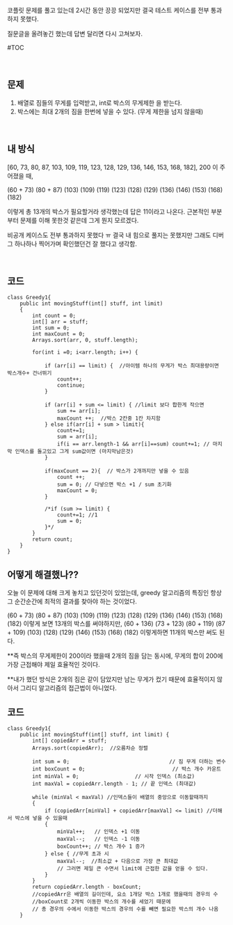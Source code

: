 코플릿 문제를 풀고 있는데 2시간 동안 끙끙 되었지만 결국 테스트 케이스를 전부 통과하지 못했다.

질문글을 올려놓긴 했는데 답변 달리면 다시 고쳐보자. 

#TOC



&nbsp;



## 문제
1. 배열로 짐들의 무게를 입력받고, int로 박스의 무게제한 을 받는다. 
2. 박스에는 최대 2개의 짐을 한번에 넣을 수 있다. (무게 제한을 넘지 않을때)       

&nbsp;


## 내 방식

[60, 73, 80, 87, 103, 109, 119, 123, 128, 129, 136, 146, 153, 168, 182], 200 이 주어졌을 때,

(60 + 73) (80 + 87) (103) (109) (119) (123) (128) (129) (136) (146) (153) (168) (182)

이렇게 총 13개의 박스가 필요할거라 생각했는데 답은 11이라고 나온다. 근본적인 부분부터 문제를 이해 못한것 같은데 그게 뭔지 모르겠다.

비공개 케이스도 전부 통과하지 못했다 ㅠ 결국 내 힘으로 풀지는 못했지만 그래도 디버그 하나하나 찍어가며 확인했던건 잘 했다고 생각함. 

&nbsp;&nbsp;

## 코드

```
class Greedy1{
    public int movingStuff(int[] stuff, int limit)
    {
        int count = 0;
        int[] arr = stuff;
        int sum = 0;
        int maxCount = 0;
        Arrays.sort(arr, 0, stuff.length);

        for(int i =0; i<arr.length; i++) {

            if (arr[i] == limit) {  //아이템 하나의 무게가 박스 최대용량이면 박스개수+ 건너뛰기
                count++;
                continue;
            }

            if (arr[i] + sum <= limit) { //limit 보다 합한게 작으면
                sum += arr[i];
                maxCount ++;  //박스 2칸중 1칸 차지함
            } else if(arr[i] + sum > limit){
                count+=1;
                sum = arr[i];
                if(i == arr.length-1 && arr[i]==sum) count+=1; // 마지막 인덱스를 돌고있고 그게 sum값이면 (마지막남은것)
            }

            if(maxCount == 2){  // 박스가 2개까지만 넣을 수 있음
                count ++;
                sum = 0; // 다넣으면 박스 +1 / sum 초기화
                maxCount = 0;
            }

            /*if (sum >= limit) {
                count+=1; //1
                sum = 0;
            }*/
        }
        return count;
    }
}
```

## 어떻게 해결했나??
오늘 이 문제에 대해 크게 놓치고 있던것이 있었는데, greedy 알고리즘의 특징인 항상 그 순간순간에 최적의 결과를 찾아야 하는 것이었다. 

(60 + 73) (80 + 87) (103) (109) (119) (123) (128) (129) (136) (146) (153) (168) (182) 
이렇게 보면 13개의 박스를 써야하지만, 
(60 + 136) (73 + 123) (80 + 119) (87 + 109) (103) (128) (129) (146) (153) (168) (182)
이렇게하면 11개의 박스만 써도 된다. 

**즉 박스의 무게제한이 200이라 했을때 2개의 짐을 담는 동시에, 무게의 합이 200에 가장 근접해야 제일 효율적인 것이다.

**내가 했던 방식은 2개의 짐은 같이 담았지만 남는 무게가 컸기 때문에 효율적이지 않아서 그리디 알고리즘의 접근법이 아니었다. 

## 코드
```
class Greedy1{
    public int movingStuff(int[] stuff, int limit) {
        int[] copiedArr = stuff;
        Arrays.sort(copiedArr);  //오름차순 정렬

        int sum = 0;                                // 짐 무게 더하는 변수
        int boxCount = 0;                            // 박스 개수 카운트
        int minVal = 0;                  // 시작 인덱스 (최소값)
        int maxVal = copiedArr.length - 1; // 끝 인덱스 (최대값)

        while (minVal < maxVal) //인덱스들이 배열의 중앙으로 이동할때까지
        {
            if (copiedArr[minVal] + copiedArr[maxVal] <= limit) //더해서 박스에 넣을 수 있을때
            {
                minVal++;   // 인덱스 +1 이동
                maxVal--;   // 인덱스 -1 이동
                boxCount++; // 박스 개수 1 증가
            } else { //무게 초과 시
                maxVal--;  //최소값 + 다음으로 가장 큰 최대값
                // 그러면 제일 큰 수면서 limit에 근접한 값을 얻을 수 있다.
            }
        }
        return copiedArr.length - boxCount;
        //copiedArr은 배열의 길이인데, 요소 1개당 박스 1개로 했을때의 경우의 수
        //boxCount로 2개씩 이동한 박스의 개수를 세었기 때문에
        // 총 경우의 수에서 이동한 박스의 경우의 수를 빼면 필요한 박스의 개수 나옴
    }
```
